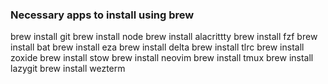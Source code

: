 ### Necessary apps to install using brew
brew install git
brew install node
brew install alacrittty
brew install fzf
brew install bat
brew install eza
brew install delta
brew install tlrc
brew install zoxide
brew install stow
brew install neovim
brew install tmux
brew install lazygit
brew install wezterm
